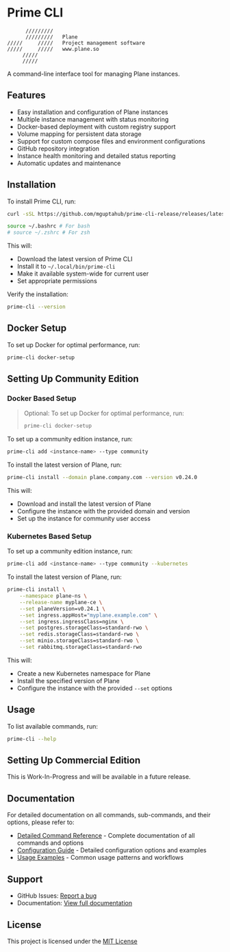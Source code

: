 # Prime CLI

```
      /////////
      /////////   Plane
/////     /////   Project management software
/////     /////   www.plane.so
     /////     
     /////     
```

A command-line interface tool for managing Plane instances.

## Features

- Easy installation and configuration of Plane instances
- Multiple instance management with status monitoring
- Docker-based deployment with custom registry support
- Volume mapping for persistent data storage
- Support for custom compose files and environment configurations
- GitHub repository integration
- Instance health monitoring and detailed status reporting
- Automatic updates and maintenance

## Installation

To install Prime CLI, run:

```bash
curl -sSL https://github.com/mguptahub/prime-cli-release/releases/latest/download/install.sh | bash

source ~/.bashrc # For bash
# source ~/.zshrc # For zsh
```

This will:
- Download the latest version of Prime CLI
- Install it to `~/.local/bin/prime-cli`
- Make it available system-wide for current user
- Set appropriate permissions

Verify the installation:
```bash
prime-cli --version
```

## Docker Setup

To set up Docker for optimal performance, run:
```bash
prime-cli docker-setup
```

## Setting Up Community Edition

### Docker Based Setup

> Optional: To set up Docker for optimal performance, run:
> ```bash
> prime-cli docker-setup
> ```

To set up a community edition instance, run:
```bash
prime-cli add <instance-name> --type community
```

To install the latest version of Plane, run:
```bash
prime-cli install --domain plane.company.com --version v0.24.0
```

This will:
- Download and install the latest version of Plane
- Configure the instance with the provided domain and version
- Set up the instance for community user access

### Kubernetes Based Setup

To set up a community edition instance, run:
```bash
prime-cli add <instance-name> --type community --kubernetes
```

To install the latest version of Plane, run:
```bash
prime-cli install \
    --namespace plane-ns \
    --release-name myplane-ce \
    --set planeVersion=v0.24.1 \
    --set ingress.appHost="myplane.example.com" \
    --set ingress.ingressClass=nginx \
    --set postgres.storageClass=standard-rwo \
    --set redis.storageClass=standard-rwo \
    --set minio.storageClass=standard-rwo \
    --set rabbitmq.storageClass=standard-rwo
```

This will:

- Create a new Kubernetes namespace for Plane
- Install the specified version of Plane 
- Configure the instance with the provided `--set` options

## Usage

To list available commands, run:
```bash
prime-cli --help
```

## Setting Up Commercial Edition

This is Work-In-Progress and will be available in a future release.

## Documentation

For detailed documentation on all commands, sub-commands, and their options, please refer to:
- [Detailed Command Reference](docs/README-DETAILED.md) - Complete documentation of all commands and options
- [Configuration Guide](docs/CONFIG.md) - Detailed configuration options and examples
- [Usage Examples](docs/EXAMPLES.md) - Common usage patterns and workflows

## Support

- GitHub Issues: [Report a bug](https://github.com/mguptahub/prime-cli-release/issues)
- Documentation: [View full documentation](https://docs.plane.so)

## License

This project is licensed under the [MIT License](LICENSE)

